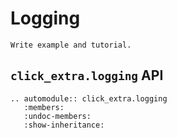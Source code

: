 # Logging

```{todo}
Write example and tutorial.
```

## `click_extra.logging` API

```{eval-rst}
.. automodule:: click_extra.logging
   :members:
   :undoc-members:
   :show-inheritance:
```